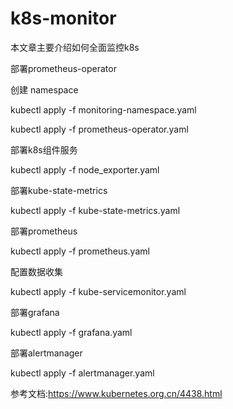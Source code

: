 # k8s-monitor

本文章主要介绍如何全面监控k8s

部署prometheus-operator

创建 namespace

kubectl apply -f monitoring-namespace.yaml

kubectl apply -f prometheus-operator.yaml

部署k8s组件服务

kubectl apply -f node_exporter.yaml

部署kube-state-metrics

kubectl apply -f kube-state-metrics.yaml

部署prometheus

kubectl apply -f prometheus.yaml

配置数据收集

kubectl apply -f kube-servicemonitor.yaml

部署grafana

kubectl apply -f grafana.yaml

部署alertmanager

kubectl apply -f alertmanager.yaml

参考文档:https://www.kubernetes.org.cn/4438.html


